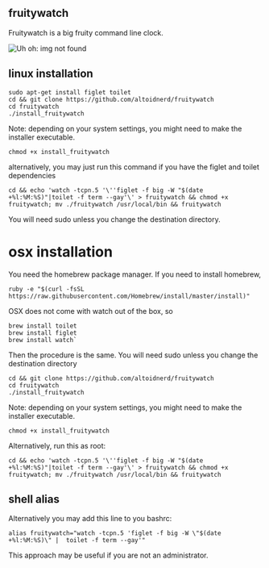 ## fruitywatch

Fruitywatch is a big fruity command line clock.

![Uh oh: img not found](http://full/path/to/img.jpg "Fruitywatch running on OSX Yosemite")

## linux installation

    sudo apt-get install figlet toilet
    cd && git clone https://github.com/altoidnerd/fruitywatch
    cd fruitywatch
    ./install_fruitywatch

Note: depending on your system settings, you might need to make the installer executable.  

    chmod +x install_fruitywatch

alternatively, you may just run this command if you have the figlet and toilet dependencies

    cd && echo 'watch -tcpn.5 '\''figlet -f big -W "$(date +%l:%M:%S)"|toilet -f term --gay'\' > fruitywatch && chmod +x fruitywatch; mv ./fruitywatch /usr/local/bin && fruitywatch

You will need sudo unless you change the destination directory.

# osx installation

You need the homebrew package manager.  If you need to install homebrew, 

    ruby -e "$(curl -fsSL https://raw.githubusercontent.com/Homebrew/install/master/install)"

OSX does not come with watch out of the box, so

    brew install toilet
    brew install figlet
    brew install watch`

Then the procedure is the same.  You will need sudo unless you change the destination directory


    cd && git clone https://github.com/altoidnerd/fruitywatch
    cd fruitywatch
    ./install_fruitywatch
   

 
Note: depending on your system settings, you might need to make the installer executable. 

    chmod +x install_fruitywatch

Alternatively, run this as root:

    cd && echo 'watch -tcpn.5 '\''figlet -f big -W "$(date +%l:%M:%S)"|toilet -f term --gay'\' > fruitywatch && chmod +x fruitywatch; mv ./fruitywatch /usr/local/bin && fruitywatch


## shell alias  

Alternatively you may add this line to you bashrc:

    alias fruitywatch="watch -tcpn.5 'figlet -f big -W \"$(date +%l:%M:%S)\" |  toilet -f term --gay'"

This approach may be useful if you are not an administrator.
